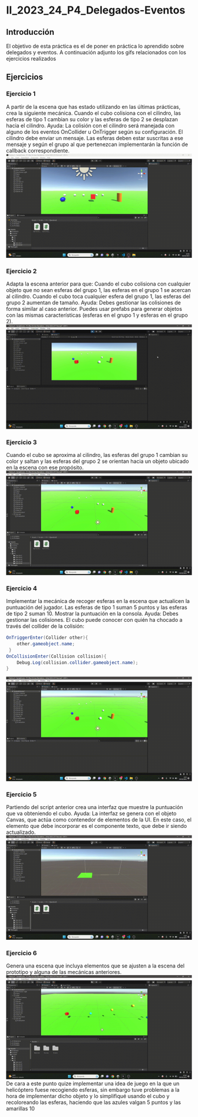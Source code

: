# II_2023_24_P4_Delegados-Eventos
## Introducción
El objetivo de esta práctica es el de poner en práctica lo aprendido sobre delegados y eventos. A continuación adjunto los gifs relacionados con los ejercicios realizados

## Ejercicios

### Ejercicio 1
A partir de la escena que has estado utilizando en las últimas prácticas, crea la siguiente mecánica. Cuando el cubo colisiona con el cilindro, las esferas de tipo 1 cambian su color y las esferas de tipo 2 se desplazan hacia el cilindro.
Ayuda: La colisión con el cilindro será manejada con alguno de los eventos OnCollider u OnTrigger según su configuración. El cilindro debe enviar un mensaje. Las esferas deben estar suscritas a ese mensaje y según el grupo al que pertenezcan implementarán la función de callback correspondiente.
![Ejercicio 1](/gifs/P4-EJ-1.gif)

### Ejercicio 2
Adapta la escena anterior para que:
Cuando el cubo colisiona con cualquier objeto que no sean esferas del grupo 1, las esferas en el grupo 1 se acercan al cilindro. Cuando el cubo toca cualquier esfera del grupo 1, las esferas del grupo 2 aumentan de tamaño.
Ayuda: Debes gestionar las colisiones de forma similar al caso anterior. Puedes usar prefabs para generar objetos con las mismas características (esferas en el grupo 1 y esferas en el grupo 2).
![Ejercicio 2](/gifs/P4-EJ-2.gif)

### Ejercicio 3
Cuando el cubo se aproxima al cilindro, las esferas del grupo 1 cambian su color y saltan y las esferas del grupo 2 se orientan hacia un objeto ubicado en la escena con ese propósito. 
![Ejercicio 3](/gifs/P4-EJ-3.gif)


### Ejercicio 4
Implementar la mecánica de recoger esferas en la escena que actualicen la puntuación del jugador. Las esferas de tipo 1 suman 5 puntos y las esferas de tipo 2 suman 10. Mostrar la puntuación en la consola.
Ayuda: Debes gestionar las colisiones. El cubo puede conocer con quién ha chocado a través del collider de la colisión:
```csharp
OnTriggerEnter(Collider other){
    other.gameobject.name;
 }
OnCollisionEnter(Collision collision){
    Debug.Log(collision.collider.gameobject.name);
}
```
![Ejercicio 4](/gifs/P4-EJ-4.gif)

### Ejercicio 5
Partiendo del script anterior crea una interfaz que muestre la puntuación que va obteniendo el cubo. 
Ayuda: La interfaz se genera con el objeto Canvas, que actúa como contenedor de elementos de la UI. En este caso, el elemento que debe incorporar es el componente texto, que debe ir siendo actualizado.
![Ejercicio 5](/gifs/P4-EJ-5.gif)

### Ejercicio 6
Genera una escena que incluya elementos que se ajusten a la escena del prototipo y alguna de las mecánicas anteriores.
![Ejercicio 6](/gifs/P4-EJ-6.gif)
De cara a este punto quize implementar una idea de juego en la que un helicóptero fuese recogiendo esferas, sin embargo tuve problemas a la hora de implementar dicho objeto y lo simplifiqué usando el cubo y recoloreando las esferas, haciendo que las azules valgan 5 puntos y las amarillas 10
